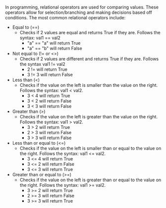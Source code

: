 
In programming, relational operators are used for comparing values. These operators allow for selection/branching and making decisions based off conditions. The most common relational operators include:
- Equal to (==) 
    - Checks if 2 values are equal and returns True if they are. Follows the syntax: val1 == val2
        - "a" == "a" will return True
        - "a" == "b" will return False
- Not equal to (!= or <>)  
    - Checks if 2 values are different and returns True if they are. Follows the syntax val1 != val2
        - 2 != will return True
        - 3 != 3 will return False
- Less than (<) 
    - Checks if the value on the left is smaller than the value on the right. Follows the syntax: val1 < val2.
        - 3 < 4 will return True
        - 3 < 2 will return False
        - 3 < 3 will return False
- Greater than (>) 
    - Checks if the value on the left is greater than the value on the right. Follows the syntax: val1 > val2. 
        - 3 > 2 will return True
        - 2 > 3 will return False
        - 3 > 3 will return False
- Less than or equal to (<=) 
    - Checks if the value on the left is smaller than or equal to the value on the right. Follows the syntax: val1 <= val2.
        - 3 <= 4 will return True
        - 3 <= 2 will return False
        - 3 <= 3 will return True
- Greater than or equal to (>=) 
    - Checks if the value on the left is greater than or equal to the value on the right. Follows the syntax: val1 >= val2. 
        - 3 >= 2 will return True
        - 2 >= 3 will return False
        - 3 >= 3 will return True
        